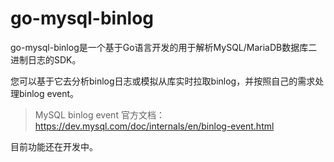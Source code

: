 # go-mysql-binlog
go-mysql-binlog是一个基于Go语言开发的用于解析MySQL/MariaDB数据库二进制日志的SDK。

您可以基于它去分析binlog日志或模拟从库实时拉取binlog，并按照自己的需求处理binlog event。

> MySQL binlog event 官方文档：https://dev.mysql.com/doc/internals/en/binlog-event.html

目前功能还在开发中。